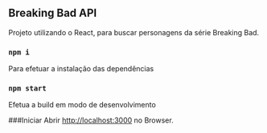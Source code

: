 ## Breaking Bad API

Projeto utilizando o React, para buscar personagens da série Breaking Bad.

### `npm i`

Para efetuar a instalação das dependências 

### `npm start`

Efetua a build em modo de desenvolvimento<br />

###Iniciar
Abrir [http://localhost:3000](http://localhost:3000) no Browser.
